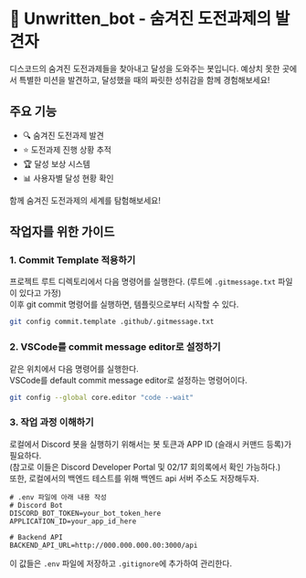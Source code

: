 # 🎯 Unwritten_bot - 숨겨진 도전과제의 발견자

디스코드의 숨겨진 도전과제들을 찾아내고 달성을 도와주는 봇입니다. 
예상치 못한 곳에서 특별한 미션을 발견하고, 달성했을 때의 짜릿한 성취감을 함께 경험해보세요!

## 주요 기능
- 🔍 숨겨진 도전과제 발견
- ⭐ 도전과제 진행 상황 추적
- 🏆 달성 보상 시스템
- 📊 사용자별 달성 현황 확인

함께 숨겨진 도전과제의 세계를 탐험해보세요!

## 작업자를 위한 가이드

### 1. Commit Template 적용하기

프로젝트 루트 디렉토리에서 다음 명령어를 실행한다. (루트에 `.gitmessage.txt` 파일이 있다고 가정)  
이후 git commit 명령어를 실행하면, 템플릿으로부터 시작할 수 있다.

```sh
git config commit.template .github/.gitmessage.txt
```

### 2. VSCode를 commit message editor로 설정하기

같은 위치에서 다음 명령어를 실행한다.  
VSCode를 default commit message editor로 설정하는 명령어이다.

```sh
git config --global core.editor "code --wait"
```

### 3. 작업 과정 이해하기

로컬에서 Discord 봇을 실행하기 위해서는 봇 토큰과 APP ID (슬래시 커맨드 등록)가 필요하다.  
(참고로 이들은 Discord Developer Portal 및 02/17 회의록에서 확인 가능하다.)  
또한, 로컬에서의 백엔드 테스트를 위해 백엔드 api 서버 주소도 저장해두자.  

```
# .env 파일에 아래 내용 작성
# Discord Bot
DISCORD_BOT_TOKEN=your_bot_token_here
APPLICATION_ID=your_app_id_here

# Backend API
BACKEND_API_URL=http://000.000.000.00:3000/api
```

이 값들은 `.env` 파일에 저장하고 `.gitignore`에 추가하여 관리한다.
